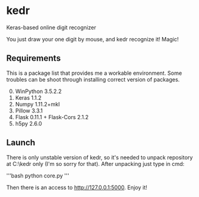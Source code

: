 # kedr
Keras-based online digit recognizer

You just draw your one digit by mouse, and kedr recognize it! Magic! 

## Requirements

This is a package list that provides me a workable environment. Some troubles can be shoot through installing correct version of packages.

0. WinPython 3.5.2.2
1. Keras 1.1.2
2. Numpy 1.11.2+mkl
3. Pillow 3.3.1
4. Flask 0.11.1 + Flask-Cors 2.1.2
5. h5py 2.6.0

## Launch

There is only unstable version of kedr, so it's needed to unpack repository at C:\kedr only (I'm so sorry for that). After unpacking just type in cmd:

'''bash
python core.py
'''

Then there is an access to http://127.0.0.1:5000. Enjoy it!